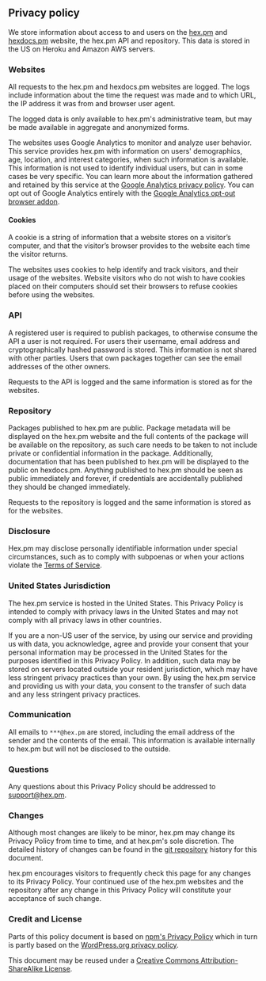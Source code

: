 ## Privacy policy

We store information about access to and users on the [hex.pm](https://hex.pm) and [hexdocs.pm](https://hexdocs.pm) website, the hex.pm API and repository. This data is stored in the US on Heroku and Amazon AWS servers.

### Websites

All requests to the hex.pm and hexdocs.pm websites are logged. The logs include information about the time the request was made and to which URL, the IP address it was from and browser user agent.

The logged data is only available to hex.pm's administrative team, but may be made available in aggregate and anonymized forms.

The websites uses Google Analytics to monitor and analyze user behavior. This service provides hex.pm with information on users' demographics, age, location, and interest categories, when such information is available. This information is not used to identify individual users, but can in some cases be very specific. You can learn more about the information gathered and retained by this service at the [Google Analytics privacy policy](https://support.google.com/analytics/answer/2700409?hl=en&utm_id=ad). You can opt out of Google Analytics entirely with the [Google Analytics opt-out browser addon](https://support.google.com/analytics/answer/181881?hl=en&ref_topic=2919631).

#### Cookies

A cookie is a string of information that a website stores on a visitor’s computer, and that the visitor’s browser provides to the website each time the visitor returns.

The websites uses cookies to help identify and track visitors, and their usage of the websites. Website visitors who do not wish to have cookies placed on their computers should set their browsers to refuse cookies before using the websites.

### API

A registered user is required to publish packages, to otherwise consume the API a user is not required. For users their username, email address and cryptographically hashed password is stored. This information is not shared with other parties. Users that own packages together can see the email addresses of the other owners.

Requests to the API is logged and the same information is stored as for the websites.

### Repository

Packages published to hex.pm are public. Package metadata will be displayed on the hex.pm website and the full contents of the package will be available on the repository, as such care needs to be taken to not include private or confidential information in the package. Additionally, documentation that has been published to hex.pm will be displayed to the public on hexdocs.pm. Anything published to hex.pm should be seen as public immediately and forever, if credentials are accidentally published they should be changed immediately.

Requests to the repository is logged and the same information is stored as for the websites.

### Disclosure

Hex.pm may disclose personally identifiable information under special circumstances, such as to comply with subpoenas or when your actions violate the [Terms of Service](termsofservice).

### United States Jurisdiction

The hex.pm service is hosted in the United States. This Privacy Policy is intended to comply with privacy laws in the United States and may not comply with all privacy laws in other countries.

If you are a non-US user of the service, by using our service and providing us with data, you acknowledge, agree and provide your consent that your personal information may be processed in the United States for the purposes identified in this Privacy Policy. In addition, such data may be stored on servers located outside your resident jurisdiction, which may have less stringent privacy practices than your own. By using the hex.pm service and providing us with your data, you consent to the transfer of such data and any less stringent privacy practices.

### Communication

All emails to `***@hex.pm` are stored, including the email address of the sender and the contents of the email. This information is available internally to hex.pm but will not be disclosed to the outside.

### Questions

Any questions about this Privacy Policy should be addressed to [support@hex.pm](mailto:support.hex.pm).

### Changes

Although most changes are likely to be minor, hex.pm may change its Privacy Policy from time to time, and at hex.pm's sole discretion. The detailed history of changes can be found in the [git repository](https://github.com/hexpm/hex_web/commits/master/lib/hex_web/web/templates/policies/privacy.html.md) history for this document.

hex.pm encourages visitors to frequently check this page for any changes to its Privacy Policy. Your continued use of the hex.pm websites and the repository after any change in this Privacy Policy will constitute your acceptance of such change.

### Credit and License

Parts of this policy document is based on [npm's Privacy Policy](https://www.npmjs.com/policies/privacy) which in turn is partly based on the [WordPress.org privacy policy](https://wordpress.org/about/privacy).

This document may be reused under a [Creative Commons Attribution-ShareAlike License](http://creativecommons.org/licenses/by-sa/4.0).

